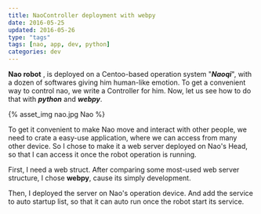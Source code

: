 ```yaml
---
title: NaoController deployment with webpy
date: 2016-05-25
updated: 2016-05-26
type: "tags"
tags: [nao, app, dev, python]
categories: dev
---
```



**Nao robot** , is deployed on a Centoo-based operation system "***Naoqi***", with a dozen of softwares giving him human-like emotion. To get a convenient way to control nao, we write a Controller for him. Now, let us see how to do that with ***python*** and ***webpy***. 

{% asset_img nao.jpg Nao %}

<!--more-->

To get it convenient to make Nao move and interact with other people, we need to crate a easy-use application, where we can access from many other device. So I chose to make it a web server deployed on Nao's Head, so that I can access it once the robot operation is running.

First, I need a web struct. After comparing some most-used web server structure, I chose **webpy**, cause its simply development. 

Then, I deployed the server on Nao's operation device. And add the service to auto startup list, so that it can auto run once the robot start its service.
